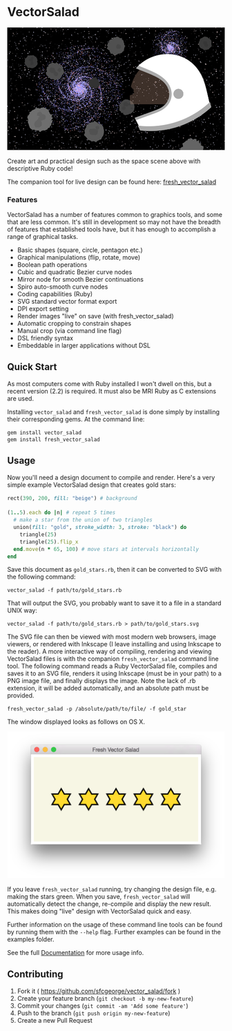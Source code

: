 # VectorSalad

![Space---created with VectorSalad](examples/space.png)

Create art and practical design such as the space scene above with descriptive Ruby code!

The companion tool for live design can be found here: [fresh_vector_salad](https://github.com/sfcgeorge/fresh_vector_salad)

### Features

VectorSalad has a number of features common to graphics tools, and some that are less common. It's still in development so may not have the breadth of features that established tools have, but it has enough to accomplish a range of graphical tasks.

* Basic shapes (square, circle, pentagon etc.)
* Graphical manipulations (flip, rotate, move)
* Boolean path operations
* Cubic and quadratic Bezier curve nodes
* Mirror node for smooth Bezier continuations
* Spiro auto-smooth curve nodes
* Coding capabilities (Ruby)
* SVG standard vector format export
* DPI export setting
* Render images "live" on save (with fresh_vector_salad)
* Automatic cropping to constrain shapes
* Manual crop (via command line flag)
* DSL friendly syntax
* Embeddable in larger applications without DSL


## Quick Start

As most computers come with Ruby installed I won't dwell on this, but a recent version (2.2) is required. It must also be MRI Ruby as C extensions are used.

Installing `vector_salad` and `fresh_vector_salad` is done simply by installing their corresponding gems. At the command line:

```
gem install vector_salad
gem install fresh_vector_salad
```


## Usage

Now you'll need a design document to compile and render. Here's a very simple example VectorSalad design that creates gold stars:

```ruby
rect(390, 200, fill: "beige") # background

(1..5).each do |n| # repeat 5 times
  # make a star from the union of two triangles 
  union(fill: "gold", stroke_width: 3, stroke: "black") do
    triangle(25)
    triangle(25).flip_x
  end.move(n * 65, 100) # move stars at intervals horizontally 
end
```

Save this document as `gold_stars.rb`, then it can be converted to SVG with the following command:

```
vector_salad -f path/to/gold_stars.rb
```

That will output the SVG, you probably want to save it to a file in a standard UNIX way:

```
vector_salad -f path/to/gold_stars.rb > path/to/gold_stars.svg
```

The SVG file can then be viewed with most modern web browsers, image viewers, or rendered with Inkscape (I leave installing and using Inkscape to the reader). A more interactive way of compiling, rendering and viewing VectorSalad files is with the companion `fresh_vector_salad` command line tool. The following command reads a Ruby VectorSalad file, compiles and saves it to an SVG file, renders it using Inkscape (must be in your path) to a PNG image file, and finally displays the image. Note the lack of .rb extension, it will be added automatically, and an absolute path must be provided.

```
fresh_vector_salad -p /absolute/path/to/file/ -f gold_star
```

The window displayed looks as follows on OS X. 

![fresh\_vector\_salad window](examples/fresh_vector_salad_gui.png)

If you leave `fresh_vector_salad` running, try changing the design file, e.g. making the stars green. When you save, `fresh_vector_salad` will automatically detect the change, re-compile and display the new result. This makes doing "live" design with VectorSalad quick and easy. 

Further information on the usage of these command line tools can be found by running them with the `--help` flag. Further examples can be found in the examples folder.

See the full [Documentation](http://www.rubydoc.info/github/sfcgeorge/vector_salad) for more usage info.


## Contributing

1. Fork it ( https://github.com/sfcgeorge/vector_salad/fork )
2. Create your feature branch (`git checkout -b my-new-feature`)
3. Commit your changes (`git commit -am 'Add some feature'`)
4. Push to the branch (`git push origin my-new-feature`)
5. Create a new Pull Request
